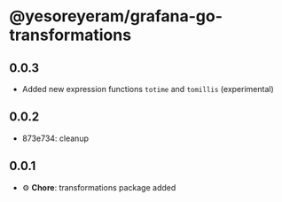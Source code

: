 # @yesoreyeram/grafana-go-transformations

## 0.0.3

- Added new expression functions `totime` and `tomillis` (experimental)

## 0.0.2

- 873e734: cleanup

## 0.0.1

- ⚙️ **Chore**: transformations package added
